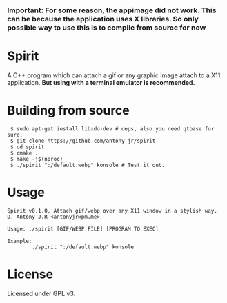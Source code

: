 ### Important: For some reason, the appimage did not work. This can be because the application uses X libraries. So only possible way to use this is to compile from source for now

# Spirit

A C++ program which can attach a gif or any graphic image attach to a X11 application.
**But using with a terminal emulator is recommended.**

# Building from source

```
 $ sudo apt-get install libxdo-dev # deps, also you need qtbase for sure.
 $ git clone https://github.com/antony-jr/spirit 
 $ cd spirit
 $ cmake .
 $ make -j$(nproc)
 $ ./spirit ":/default.webp" konsole # Test it out.
```

# Usage 


```
Spirit v0.1.0, Attach gif/webp over any X11 window in a stylish way.
D. Antony J.R <antonyjr@pm.me>

Usage: ./spirit [GIF/WEBP FILE] [PROGRAM TO EXEC]

Example:
        ./spirit ":/default.webp" konsole
```


# License

Licensed under GPL v3.
